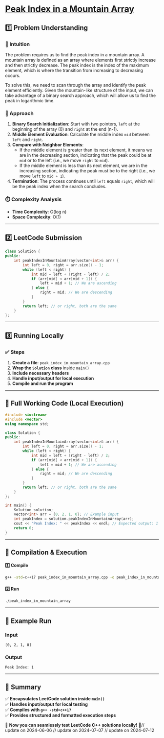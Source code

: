 # **[Peak Index in a Mountain Array](https://leetcode.com/problems/peak-index-in-a-mountain-array/description/)**  

## **1️⃣ Problem Understanding**  
### **📌 Intuition**  
The problem requires us to find the peak index in a mountain array. A mountain array is defined as an array where elements first strictly increase and then strictly decrease. The peak index is the index of the maximum element, which is where the transition from increasing to decreasing occurs. 

To solve this, we need to scan through the array and identify the peak element efficiently. Given the mountain-like structure of the input, we can take advantage of a binary search approach, which will allow us to find the peak in logarithmic time.

### **🚀 Approach**  
1. **Binary Search Initialization**: Start with two pointers, `left` at the beginning of the array (0) and `right` at the end (n-1).
2. **Middle Element Evaluation**: Calculate the middle index `mid` between `left` and `right`.
3. **Compare with Neighbor Elements**:
   - If the middle element is greater than its next element, it means we are in the decreasing section, indicating that the peak could be at `mid` or to the left (i.e., we move `right` to `mid`).
   - If the middle element is less than its next element, we are in the increasing section, indicating the peak must be to the right (i.e., we move `left` to `mid + 1`).
4. **Termination**: The process continues until `left` equals `right`, which will be the peak index when the search concludes.

### **⏱️ Complexity Analysis**  
- **Time Complexity**: O(log n)  
- **Space Complexity**: O(1)  

---  

## **2️⃣ LeetCode Submission**  
```cpp
class Solution {
public:
    int peakIndexInMountainArray(vector<int>& arr) {
        int left = 0, right = arr.size() - 1;
        while (left < right) {
            int mid = left + (right - left) / 2;
            if (arr[mid] < arr[mid + 1]) {
                left = mid + 1; // We are ascending
            } else {
                right = mid; // We are descending
            }
        }
        return left; // or right, both are the same
    }
};
```  

---  

## **3️⃣ Running Locally**  
### **✅ Steps**  
1. **Create a file**: `peak_index_in_mountain_array.cpp`  
2. **Wrap the `Solution` class** inside `main()`  
3. **Include necessary headers**  
4. **Handle input/output for local execution**  
5. **Compile and run the program**  

---  

## **📝 Full Working Code (Local Execution)**  
```cpp
#include <iostream>
#include <vector>
using namespace std;

class Solution {
public:
    int peakIndexInMountainArray(vector<int>& arr) {
        int left = 0, right = arr.size() - 1;
        while (left < right) {
            int mid = left + (right - left) / 2;
            if (arr[mid] < arr[mid + 1]) {
                left = mid + 1; // We are ascending
            } else {
                right = mid; // We are descending
            }
        }
        return left; // or right, both are the same
    }
};

int main() {
    Solution solution;
    vector<int> arr = {0, 2, 1, 0}; // Example input
    int peakIndex = solution.peakIndexInMountainArray(arr);
    cout << "Peak Index: " << peakIndex << endl; // Expected output: 1
    return 0;
}
```  

---  

## **🔧 Compilation & Execution**  
#### **1️⃣ Compile**  
```bash
g++ -std=c++17 peak_index_in_mountain_array.cpp -o peak_index_in_mountain_array
```  

#### **2️⃣ Run**  
```bash
./peak_index_in_mountain_array
```  

---  

## **🎯 Example Run**  
### **Input**  
```
[0, 2, 1, 0]
```  
### **Output**  
```
Peak Index: 1
```  

---  

## **📌 Summary**  
✅ **Encapsulates LeetCode solution inside `main()`**  
✅ **Handles input/output for local testing**  
✅ **Compiles with `g++ -std=c++17`**  
✅ **Provides structured and formatted execution steps**  

🚀 **Now you can seamlessly test LeetCode C++ solutions locally!** 🚀// update on 2024-06-06
// update on 2024-07-07
// update on 2024-07-12
